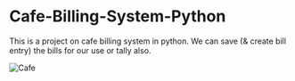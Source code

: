 # Cafe-Billing-System-Python

This is a project on cafe billing system in python. We can save (&amp; create bill entry) the bills for our use or tally also. 


![Cafe](https://user-images.githubusercontent.com/47782249/79442833-aed37f00-7ff6-11ea-9d26-da5b922394df.JPG)
